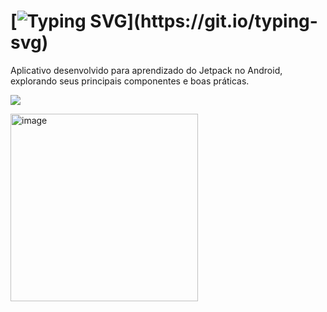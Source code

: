   # [![Typing SVG](https://readme-typing-svg.herokuapp.com/?color=B89FF1&size=35&center=true&vCenter=true&width=1000&lines=App+de+introdução+ao+Jetpack!;Desenvolvido+em+kotlin!)](https://git.io/typing-svg)

Aplicativo desenvolvido para aprendizado do Jetpack no Android, explorando seus principais componentes e boas práticas.

 <a href="Learning_Jetpack/app/src/main/java/com/example/learning_jetpack/MainActivity.kt" target="_blank"><img src="https://img.shields.io/badge/App-0D1117?style=for-the-badge&logo=android-studio&logoColor=EC869F"></a>

<img width="300" alt="image" src="https://github.com/user-attachments/assets/c90dc186-2476-4e61-81d7-472c87ab0fd2">
